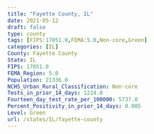 ```yaml
---
title: "Fayette County, IL"
date: 2021-05-12
draft: false
type: county
tags: [FIPS:17051.0,FEMA:5.0,Non-core,Green]
categories: [IL]
County: Fayette County
State: IL
FIPS: 17051.0
FEMA_Region: 5.0
Population: 21336.0
NCHS_Urban_Rural_Classification: Non-core
Tests_in_prior_14_days: 1224.0
Fourteen_day_test_rate_per_100000: 5737.0
Percent_Positivity_in_prior_14_days: 0.005
Level: Green
url: /states/IL/fayette-county
---
```



